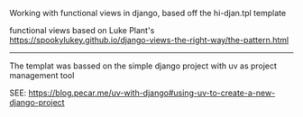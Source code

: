 
Working with functional views in django, based off the hi-djan.tpl template

functional views based on Luke Plant's
https://spookylukey.github.io/django-views-the-right-way/the-pattern.html 

- - -

The templat was bassed on the simple django project with uv as project management tool

SEE: https://blog.pecar.me/uv-with-django#using-uv-to-create-a-new-django-project



